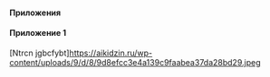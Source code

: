#### Приложения
#### Приложение 1 
[Ntrcn jgbcfybt]https://aikidzin.ru/wp-content/uploads/9/d/8/9d8efcc3e4a139c9faabea37da28bd29.jpeg
